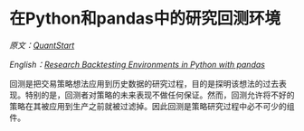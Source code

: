 # 在Python和pandas中的研究回测环境

   *原文：[QuantStart](https://www.quantstart.com/articles/Research-Backtesting-Environments-in-Python-with-pandas/)*

   *English：[Research Backtesting Environments in Python with pandas](https://github.com/BruceFrankWong/NotesForSecurity/blob/master/quantstart/en/Research-Backtesting-Environments-in-Python-with-pandas.md)*

回测是把交易策略想法应用到历史数据的研究过程，目的是探明该想法的过去表现。特别的是，回测者对策略的未来表现不做任何保证。然而，回测允许将不好的策略在其被应用到生产之前就被过滤掉。因此回测是策略研究过程中必不可少的组件。